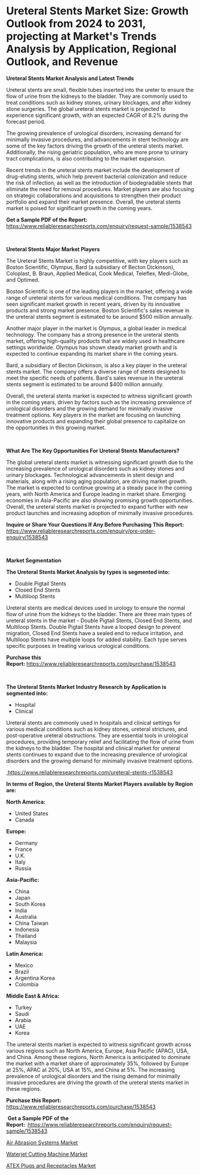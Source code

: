 <p><h1>Ureteral Stents Market Size: Growth Outlook from 2024 to 2031, projecting at Market's Trends Analysis by Application, Regional Outlook, and Revenue</h1></p><p><strong>Ureteral Stents Market Analysis and Latest Trends</strong></p>
<p><p>Ureteral stents are small, flexible tubes inserted into the ureter to ensure the flow of urine from the kidneys to the bladder. They are commonly used to treat conditions such as kidney stones, urinary blockages, and after kidney stone surgeries. The global ureteral stents market is projected to experience significant growth, with an expected CAGR of 8.2% during the forecast period.</p><p>The growing prevalence of urological disorders, increasing demand for minimally invasive procedures, and advancements in stent technology are some of the key factors driving the growth of the ureteral stents market. Additionally, the rising geriatric population, who are more prone to urinary tract complications, is also contributing to the market expansion.</p><p>Recent trends in the ureteral stents market include the development of drug-eluting stents, which help prevent bacterial colonization and reduce the risk of infection, as well as the introduction of biodegradable stents that eliminate the need for removal procedures. Market players are also focusing on strategic collaborations and acquisitions to strengthen their product portfolio and expand their market presence. Overall, the ureteral stents market is poised for significant growth in the coming years.</p></p>
<p><strong>Get a Sample PDF of the Report:&nbsp;</strong> <a href="https://www.reliableresearchreports.com/enquiry/request-sample/1538543">https://www.reliableresearchreports.com/enquiry/request-sample/1538543</a></p>
<p>&nbsp;</p>
<p><strong>Ureteral Stents Major Market Players</strong></p>
<p><p>The Ureteral Stents Market is highly competitive, with key players such as Boston Scientific, Olympus, Bard (a subsidiary of Becton Dickinson), Coloplast, B. Braun, Applied Medical, Cook Medical, Teleflex, Medi-Globe, and Optimed. </p><p>Boston Scientific is one of the leading players in the market, offering a wide range of ureteral stents for various medical conditions. The company has seen significant market growth in recent years, driven by its innovative products and strong market presence. Boston Scientific's sales revenue in the ureteral stents segment is estimated to be around $500 million annually.</p><p>Another major player in the market is Olympus, a global leader in medical technology. The company has a strong presence in the ureteral stents market, offering high-quality products that are widely used in healthcare settings worldwide. Olympus has shown steady market growth and is expected to continue expanding its market share in the coming years.</p><p>Bard, a subsidiary of Becton Dickinson, is also a key player in the ureteral stents market. The company offers a diverse range of stents designed to meet the specific needs of patients. Bard's sales revenue in the ureteral stents segment is estimated to be around $400 million annually.</p><p>Overall, the ureteral stents market is expected to witness significant growth in the coming years, driven by factors such as the increasing prevalence of urological disorders and the growing demand for minimally invasive treatment options. Key players in the market are focusing on launching innovative products and expanding their global presence to capitalize on the opportunities in this growing market.</p></p>
<p>&nbsp;</p>
<p><strong>What Are The Key Opportunities For Ureteral Stents Manufacturers?</strong></p>
<p><p>The global ureteral stents market is witnessing significant growth due to the increasing prevalence of urological disorders such as kidney stones and urinary blockages. Technological advancements in stent design and materials, along with a rising aging population, are driving market growth. The market is expected to continue growing at a steady pace in the coming years, with North America and Europe leading in market share. Emerging economies in Asia-Pacific are also showing promising growth opportunities. Overall, the ureteral stents market is projected to expand further with new product launches and increasing adoption of minimally invasive procedures.</p></p>
<p><strong>Inquire or Share Your Questions If Any Before Purchasing This Report:</strong> <a href="https://www.reliableresearchreports.com/enquiry/pre-order-enquiry/1538543">https://www.reliableresearchreports.com/enquiry/pre-order-enquiry/1538543</a></p>
<p>&nbsp;</p>
<p><strong>Market Segmentation</strong></p>
<p><strong>The Ureteral Stents Market Analysis by types is segmented into:</strong></p>
<p><ul><li>Double Pigtail Stents</li><li>Closed End Stents</li><li>Multiloop Stents</li></ul></p>
<p><p>Ureteral stents are medical devices used in urology to ensure the normal flow of urine from the kidneys to the bladder. There are three main types of ureteral stents in the market - Double Pigtail Stents, Closed End Stents, and Multiloop Stents. Double Pigtail Stents have a looped design to prevent migration, Closed End Stents have a sealed end to reduce irritation, and Multiloop Stents have multiple loops for added stability. Each type serves specific purposes in treating various urological conditions.</p></p>
<p><strong>Purchase this Report:&nbsp;</strong><a href="https://www.reliableresearchreports.com/purchase/1538543">https://www.reliableresearchreports.com/purchase/1538543</a></p>
<p>&nbsp;</p>
<p><strong>The Ureteral Stents Market Industry Research by Application is segmented into:</strong></p>
<p><ul><li>Hospital</li><li>Clinical</li></ul></p>
<p><p>Ureteral stents are commonly used in hospitals and clinical settings for various medical conditions such as kidney stones, ureteral strictures, and post-operative ureteral obstructions. They are essential tools in urological procedures, providing temporary relief and facilitating the flow of urine from the kidneys to the bladder. The hospital and clinical market for ureteral stents continues to expand due to the increasing prevalence of urological disorders and the growing demand for minimally invasive treatment options.</p></p>
<p><a href="https://www.reliableresearchreports.com/ureteral-stents-r1538543">&nbsp;https://www.reliableresearchreports.com/ureteral-stents-r1538543</a></p>
<p><strong>In terms of Region, the Ureteral Stents Market Players available by Region are:</strong></p>
<p>
    <p> <strong> North America: </strong>
        <ul>
            <li>United States</li>
            <li>Canada</li>
        </ul>
        </p> 
    <p> <strong> Europe: </strong>
        <ul>
            <li>Germany</li>
            <li>France</li>
            <li>U.K.</li>
            <li>Italy</li>
            <li>Russia</li>
        </ul>
        </p> 
    <p> <strong> Asia-Pacific: </strong>
        <ul>
            <li>China</li>
            <li>Japan</li>
            <li>South Korea</li>
            <li>India</li>
            <li>Australia</li>
            <li>China Taiwan</li>
            <li>Indonesia</li>
            <li>Thailand</li>
            <li>Malaysia</li>
        </ul>
        </p> 
    <p> <strong> Latin America: </strong>
        <ul>
            <li>Mexico</li>
            <li>Brazil</li>
            <li>Argentina Korea</li>
            <li>Colombia</li>
        </ul>
        </p> 
    <p> <strong> Middle East & Africa: </strong>
        <ul>
            <li>Turkey</li>
            <li>Saudi</li>
            <li>Arabia</li>
            <li>UAE</li>
            <li>Korea</li>
        </ul>
    </p>
    </p>
<p><p>The ureteral stents market is expected to witness significant growth across various regions such as North America, Europe, Asia Pacific (APAC), USA, and China. Among these regions, North America is anticipated to dominate the market with a market share of approximately 35%, followed by Europe at 25%, APAC at 20%, USA at 15%, and China at 5%. The increasing prevalence of urological disorders and the rising demand for minimally invasive procedures are driving the growth of the ureteral stents market in these regions.</p></p>
<p><strong>Purchase this Report: </strong><a href="https://www.reliableresearchreports.com/purchase/1538543">https://www.reliableresearchreports.com/purchase/1538543</a></p>
<p>&nbsp;<strong>Get a Sample PDF of the Report:&nbsp;&nbsp;</strong><a href="https://www.reliableresearchreports.com/enquiry/request-sample/1538543">https://www.reliableresearchreports.com/enquiry/request-sample/1538543</a></p>
<p><strong></strong></p>
<p><p><a href="https://www.linkedin.com/pulse/global-air-abrasion-systems-market-trends-insights-growth-opportunities-gkmye?trackingId=YZh4DronCn2AsS2diY8Ing%3D%3D">Air Abrasion Systems Market</a></p><p><a href="https://www.linkedin.com/pulse/waterjet-cutting-machine-market-share-size-trends-industry-tbwwe?trackingId=MeYV1GTmgUeDTUQz8Pmwgg%3D%3D">Waterjet Cutting Machine Market</a></p><p><a href="https://github.com/kulaberyasin52/Market-Research-Report-List-1/blob/main/atex-plugs-and-receptacles-market.md">ATEX Plugs and Receptacles Market</a></p></p>